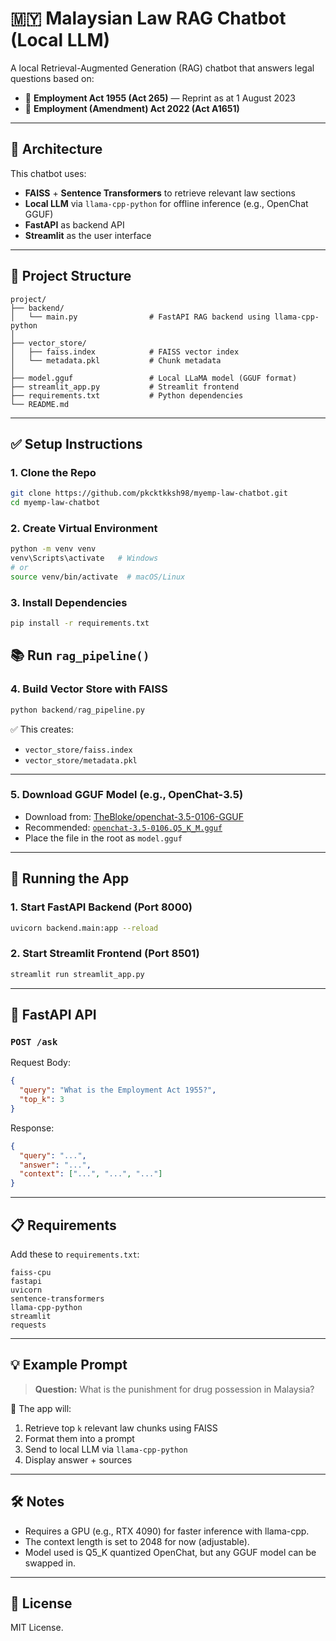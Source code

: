 # 🇲🇾 Malaysian Law RAG Chatbot (Local LLM)

A local Retrieval-Augmented Generation (RAG) chatbot that answers legal questions based on:

- 📘 **Employment Act 1955 (Act 265)** — Reprint as at 1 August 2023  
- 📕 **Employment (Amendment) Act 2022 (Act A1651)**

---

## 🧠 Architecture

This chatbot uses:

- **FAISS** + **Sentence Transformers** to retrieve relevant law sections  
- **Local LLM** via `llama-cpp-python` for offline inference (e.g., OpenChat GGUF)  
- **FastAPI** as backend API  
- **Streamlit** as the user interface

---

## 📁 Project Structure

```
project/
├── backend/
│   └── main.py                # FastAPI RAG backend using llama-cpp-python
│
├── vector_store/
│   ├── faiss.index            # FAISS vector index
│   └── metadata.pkl           # Chunk metadata
│
├── model.gguf                 # Local LLaMA model (GGUF format)
├── streamlit_app.py           # Streamlit frontend
├── requirements.txt           # Python dependencies
└── README.md
```

---

## ✅ Setup Instructions

### 1. Clone the Repo

```bash
git clone https://github.com/pkcktkksh98/myemp-law-chatbot.git
cd myemp-law-chatbot
```

### 2. Create Virtual Environment

```bash
python -m venv venv
venv\Scripts\activate   # Windows
# or
source venv/bin/activate  # macOS/Linux
```

### 3. Install Dependencies

```bash
pip install -r requirements.txt
```
## 📚 Run `rag_pipeline()`

### 4. Build Vector Store with FAISS

```python
python backend/rag_pipeline.py
```

✅ This creates:
- `vector_store/faiss.index`
- `vector_store/metadata.pkl`

---
### 5. Download GGUF Model (e.g., OpenChat-3.5)

- Download from: [TheBloke/openchat-3.5-0106-GGUF](https://huggingface.co/TheBloke/openchat-3.5-0106-GGUF)
- Recommended: [`openchat-3.5-0106.Q5_K_M.gguf`](https://huggingface.co/TheBloke/openchat-3.5-0106-GGUF/blob/main/openchat-3.5-0106.Q5_K_M.gguf)
- Place the file in the root as `model.gguf`

---

## 🚀 Running the App

### 1. Start FastAPI Backend (Port 8000)

```bash
uvicorn backend.main:app --reload
```

### 2. Start Streamlit Frontend (Port 8501)

```bash
streamlit run streamlit_app.py
```

---

## 🔗 FastAPI API

### `POST /ask`

Request Body:

```json
{
  "query": "What is the Employment Act 1955?",
  "top_k": 3
}
```

Response:

```json
{
  "query": "...",
  "answer": "...",
  "context": ["...", "...", "..."]
}
```

---

## 📋 Requirements

Add these to `requirements.txt`:

```text
faiss-cpu
fastapi
uvicorn
sentence-transformers
llama-cpp-python
streamlit
requests
```

---

## 💡 Example Prompt

> **Question:** What is the punishment for drug possession in Malaysia?

🔎 The app will:
1. Retrieve top `k` relevant law chunks using FAISS
2. Format them into a prompt
3. Send to local LLM via `llama-cpp-python`
4. Display answer + sources

---

## 🛠️ Notes

- Requires a GPU (e.g., RTX 4090) for faster inference with llama-cpp.
- The context length is set to 2048 for now (adjustable).
- Model used is Q5_K quantized OpenChat, but any GGUF model can be swapped in.

---

## 📄 License

MIT License.
